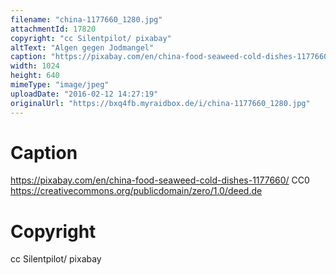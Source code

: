 ```yaml
---
filename: "china-1177660_1280.jpg"
attachmentId: 17820
copyright: "cc Silentpilot/ pixabay"
altText: "Algen gegen Jodmangel"
caption: "https://pixabay.com/en/china-food-seaweed-cold-dishes-1177660/\nCC0\nhttps://creativecommons.org/publicdomain/zero/1.0/deed.de"
width: 1024
height: 640
mimeType: "image/jpeg"
uploadDate: "2016-02-12 14:27:19"
originalUrl: "https://bxq4fb.myraidbox.de/i/china-1177660_1280.jpg"
---
```


# Caption

https://pixabay.com/en/china-food-seaweed-cold-dishes-1177660/
CC0
https://creativecommons.org/publicdomain/zero/1.0/deed.de

# Copyright

cc Silentpilot/ pixabay
